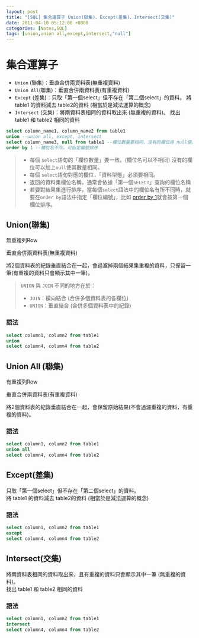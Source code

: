 ```yaml
---
layout: post
title: "[SQL] 集合運算子 Union(聯集)、Except(差集)、Intersect(交集)"
date: 2011-04-10 05:12:00 +0800
categories: [Notes,SQL]
tags: [union,union all,except,intersect,"null"]
---
```



# 集合運算子

- `Union` (聯集)：垂直合併兩資料表(無重複資料)
- `Union All`(聯集)：垂直合併兩資料表(有重複資料)
- `Except` (差集)：只取「第一個select」但不存在「第二個select」的資料。
將 table1 的資料減去 table2的資料 (相當於是減法運算的概念)
- `Intersect` (交集)：將兩資料表相同的資料取出來 (無重複的資料)。
找出 table1 和 table2 相同的資料

```sql
select column_name1, column_name2 from table1
union --union all, except, intersect
select column_name3, null from table1 --欄位數量要相同，沒有的欄位用 null使其相同
order by 1 --欄位名不同，可指定編號排序
```

> - 每個 `select`語句的「欄位數量」要一致。(欄位名可以不相同)
> 沒有的欄位可以加上`null`使其數量相同。
> - 每個 `select`語句對應的欄位，「資料型態」必須要相同。
> - 返回的資料集欄位名稱，通常會依據「第一個`SELECT`」查詢的欄位名稱
> - 若要對結果集進行排序，當每個`select`語法中的欄位名有所不同時，就要在`order by`語法中指定「欄位編號」，比如 [order by 1](https://riivalin.github.io/posts/2011/04/sql-27/)就會按第一個欄位排序。

## Union(聯集) 
無重複列Row     

垂直合併兩資料表(無重複資料)        

將2個資料表的紀錄垂直結合在一起，會過濾掉兩個結果集重複的資料，只保留一筆(有重複的資料只會顯示其中一筆)。

> `UNION` 與 `JOIN` 不同的地方在於：
> - `JOIN`：橫向結合 (合併多個資料表的各欄位)
> - `UNION`：垂直結合 (合併多個資料表中的紀錄)

### 語法

```sql
select column1, column2 from table1
union
select column4, column4 from table2
```

## Union All (聯集)
有重複列Row     

垂直合併兩資料表(有重複資料)        

將2個資料表的紀錄垂直結合在一起，會保留原始結果(不會過濾重複的資料，有重複的資料)。

### 語法

```sql
select column1, column2 from table1
union all
select column4, column4 from table2
```

## Except(差集)

只取「第一個select」但不存在「第二個select」的資料。        
將 table1 的資料減去 table2的資料 (相當於是減法運算的概念)

### 語法

```sql
select column1, column2 from table1
except
select column4, column4 from table2
```

## Intersect(交集)
將兩資料表相同的資料取出來，且有重複的資料只會顯示其中一筆 (無重複的資料)。     
找出 table1 和 table2 相同的資料

### 語法

```sql
select column1, column2 from table1
intersect
select column4, column4 from table2
```